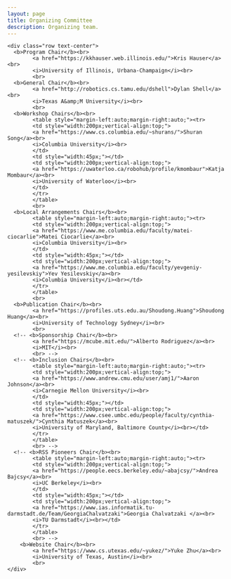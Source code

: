 ```yaml
---
layout: page
title: Organizing Committee
description: Organizing team.
---
```



<div>

    <div class="row text-center">
      <b>Program Chair</b><br>
            <a href="https://kkhauser.web.illinois.edu/">Kris Hauser</a><br>
            <i>University of Illinois, Urbana-Champaign</i><br>
            <br>
      <b>General Chair</b><br>
            <a href="http://robotics.cs.tamu.edu/dshell">Dylan Shell</a><br>
            <i>Texas A&amp;M University</i><br>
            <br>
      <b>Workshop Chairs</b><br>
            <table style="margin-left:auto;margin-right:auto;"><tr>
            <td style="width:200px;vertical-align:top;">
            <a href="https://www.cs.columbia.edu/~shurans/">Shuran Song</a><br>
            <i>Columbia University</i><br>
            </td>
            <td style="width:45px;"></td>
            <td style="width:200px;vertical-align:top;">
            <a href="https://uwaterloo.ca/robohub/profile/kmombaur">Katja Mombaur</a><br>
            <i>University of Waterloo</i><br>
            </td>
            </tr>
            </table>
            <br>
      <b>Local Arrangements Chairs</b><br>
            <table style="margin-left:auto;margin-right:auto;"><tr>
            <td style="width:200px;vertical-align:top;">
            <a href="https://www.me.columbia.edu/faculty/matei-ciocarlie">Matei Ciocarlie</a><br>
            <i>Columbia University</i><br>
            </td>
            <td style="width:45px;"></td>
            <td style="width:200px;vertical-align:top;">
            <a href="https://www.me.columbia.edu/faculty/yevgeniy-yesilevskiy">Yev Yesilevskiy</a><br>
            <i>Columbia University</i><br></td>
            </tr>
            </table>
            <br>
      <b>Publication Chair</b><br>
            <a href="https://profiles.uts.edu.au/Shoudong.Huang">Shoudong Huang</a><br>
            <i>University of Technology Sydney</i><br>
            <br>
      <!-- <b>Sponsorship Chair</b><br>
            <a href="https://mcube.mit.edu/">Alberto Rodriguez</a><br>
            <i>MIT</i><br>
            <br> -->
      <!-- <b>Inclusion Chairs</b><br>
            <table style="margin-left:auto;margin-right:auto;"><tr>
            <td style="width:200px;vertical-align:top;">
            <a href="https://www.andrew.cmu.edu/user/amj1/">Aaron Johnson</a><br>
            <i>Carnegie Mellon University</i><br>
            </td>
            <td style="width:45px;"></td>
            <td style="width:200px;vertical-align:top;">
            <a href="https://www.csee.umbc.edu/people/faculty/cynthia-matuszek/">Cynthia Matuszek</a><br>
            <i>University of Maryland, Baltimore County</i><br></td>
            </tr>
            </table>
            <br> -->
      <!-- <b>RSS Pioneers Chair</b><br>
            <table style="margin-left:auto;margin-right:auto;"><tr>
            <td style="width:200px;vertical-align:top;">
            <a href="https://people.eecs.berkeley.edu/~abajcsy/">Andrea Bajcsy</a><br>
            <i>UC Berkeley</i><br>
            </td>
            <td style="width:45px;"></td>
            <td style="width:200px;vertical-align:top;">
            <a href="https://www.ias.informatik.tu-darmstadt.de/Team/GeorgiaChalvatzaki">Georgia Chalvatzaki </a><br>
            <i>TU Darmstadt</i><br></td>
            </tr>
            </table>
            <br> -->
	    <b>Website Chair</b><br>
            <a href="https://www.cs.utexas.edu/~yukez/">Yuke Zhu</a><br>
            <i>University of Texas, Austin</i><br>
            <br>
    </div>

</div>








